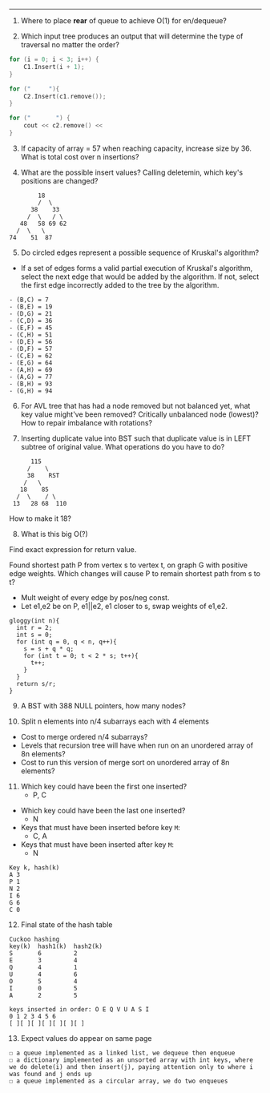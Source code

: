 ***
1. Where to place **rear** of queue to achieve O(1) for en/dequeue?

2. Which input tree produces an output that will determine the type of traversal no matter the order?
```cpp
for (i = 0; i < 3; i++) {
	C1.Insert(i + 1);
}

for ("     "){
	C2.Insert(c1.remove());
}

for ("       ") {
	cout << c2.remove() <<
}
```

3. If capacity of array = 57 when reaching capacity, increase size by 36. What is total cost over n insertions?

4. What are the possible insert values? Calling deletemin, which key's positions are changed?
```         
		18
        /  \
      38    33
     /  \   / \
   48   58 69 62
  /  \   \
74    51  87

```

5. Do circled edges represent a possible sequence of Kruskal's algorithm?
* If a set of edges forms a valid partial execution of Kruskal's algorithm, select the next edge that would be added by the algorithm. If not, select the first edge incorrectly added to the tree by the algorithm.
```
- (B,C) = 7
- (B,E) = 19
- (D,G) = 21
- (C,D) = 36
- (E,F) = 45
- (C,H) = 51
- (D,E) = 56
- (D,F) = 57
- (C,E) = 62
- (E,G) = 64
- (A,H) = 69
- (A,G) = 77
- (B,H) = 93
- (G,H) = 94

```

6.  For AVL tree that has had a node removed but not balanced yet, what key value might've been removed? Critically unbalanced node (lowest)? How to repair imbalance with rotations?

7. Inserting duplicate value into BST such that duplicate value is in LEFT subtree of original value. What operations do you have to do?
```
      115
     /    \
     38    RST
    /   \
   18    85
  /  \    / \
 13   28 68  110

```
How to make it 18?


8. What is this big O(?)

Find exact expression for return value.

Found shortest path P from vertex s to vertex t, on graph G with positive edge weights. Which changes will cause P to remain shortest path from s to t? 
- Mult weight of every edge by pos/neg const.
- Let e1,e2 be on P, e1||e2, e1 closer to s, swap weights of e1,e2.
```
gloggy(int n){
  int r = 2;
  int s = 0;
  for (int q = 0, q < n, q++){
    s = s + q * q;
    for (int t = 0; t < 2 * s; t++){
      t++;
    }
  }
  return s/r;
}

```

9. A BST with 388 NULL pointers, how many nodes?

10. Split n elements into n/4 subarrays each with 4 elements
* Cost to merge ordered n/4 subarrays?
* Levels that recursion tree will have when run on an unordered array of 8n elements?
* Cost to run this version of merge sort on unordered array of 8n elements?

11. Which key could have been the first one inserted?
	* P, C
* Which key could have been the last one inserted?
	* N
* Keys that must have been inserted before key `M`:
	* C, A
* Keys that must have been inserted after key `M`:
	* N
```
Key k, hash(k)
A 3
P 1
N 2
I 6
G 6
C 0

```


12. Final state of the hash table
```
Cuckoo hashing
key(k)  hash1(k)  hash2(k)
S       6         2
E       3         4
Q       4         1
U       4         6
O       5         4
I       0         5
A       2         5

keys inserted in order: O E Q V U A S I
0 1 2 3 4 5 6
[ ][ ][ ][ ][ ][ ][ ]

```


13. Expect values do appear on same page
```
☐ a queue implemented as a linked list, we dequeue then enqueue
☐ a dictionary implemented as an unsorted array with int keys, where we do delete(i) and then insert(j), paying attention only to where i was found and j ends up
☐ a queue implemented as a circular array, we do two enqueues

```